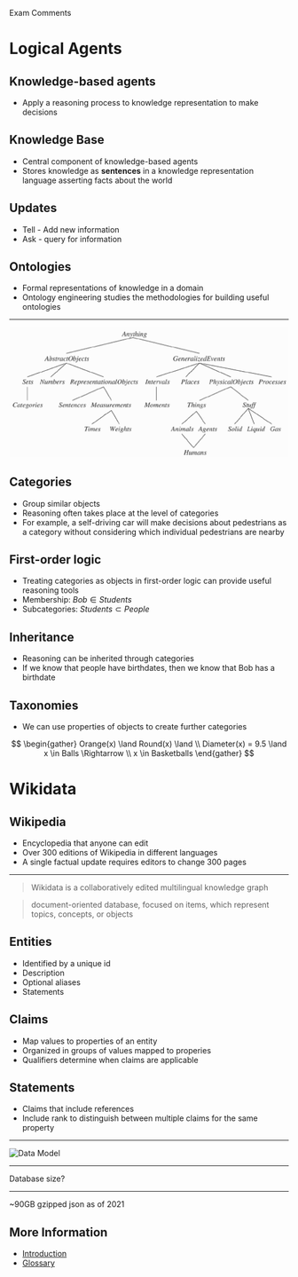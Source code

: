 Exam Comments

Logical Agents
==============

Knowledge-based agents
----------------------

- Apply a reasoning process to knowledge representation to make decisions

Knowledge Base
--------------

- Central component of knowledge-based agents
- Stores knowledge as **sentences** in a knowledge representation language asserting facts about the world

Updates
-------

- Tell - Add new information
- Ask - query for information

Ontologies
----------

- Formal representations of knowledge in a domain
- Ontology engineering studies the methodologies for building useful ontologies

---

![Upper Ontology](media/upper-ontology.png)

Categories
----------

- Group similar objects
- Reasoning often takes place at the level of categories
- For example, a self-driving car will make decisions about pedestrians as a category without considering which individual pedestrians are nearby

First-order logic
-----------------

- Treating categories as objects in first-order logic can provide useful reasoning tools
- Membership: ${Bob} \in {Students}$
- Subcategories: ${Students} \subset {People}$

Inheritance
-----------

- Reasoning can be inherited through categories
- If we know that people have birthdates, then we know that Bob has a birthdate

Taxonomies
----------

- We can use properties of objects to create further categories

$$
\begin{gather}
Orange(x) \land Round(x) \land \\ 
Diameter(x) = 9.5 \land x \in Balls \Rightarrow \\
x \in Basketballs
\end{gather}
$$

Wikidata
========

Wikipedia
---------

- Encyclopedia that anyone can edit
- Over 300 editions of Wikipedia in different languages
- A single factual update requires editors to change 300 pages

---

> Wikidata is a collaboratively edited multilingual knowledge graph

> document-oriented database, focused on items, which represent topics, concepts, or objects

Entities
--------

- Identified by a unique id
- Description
- Optional aliases
- Statements

Claims
------

- Map values to properties of an entity
- Organized in groups of values mapped to properies
- Qualifiers determine when claims are applicable

Statements
----------

- Claims that include references
- Include rank to distinguish between multiple claims for the same property

---

![Data Model](https://upload.wikimedia.org/wikipedia/commons/a/ae/Datamodel_in_Wikidata.svg)

---

Database size?

---

~90GB gzipped json as of 2021

More Information
----------------

- [Introduction](https://www.wikidata.org/wiki/Wikidata:Introduction)
- [Glossary](https://www.wikidata.org/wiki/Wikidata:Glossary)

